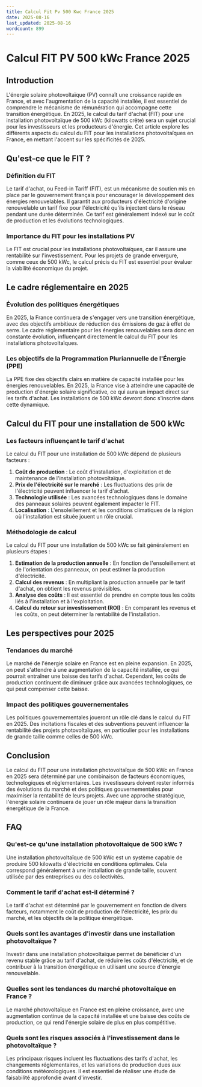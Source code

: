 ```yaml
---
title: Calcul Fit Pv 500 Kwc France 2025
date: 2025-08-16
last_updated: 2025-08-16
wordcount: 899
---
```


# Calcul FIT PV 500 kWc France 2025

## Introduction

L'énergie solaire photovoltaïque (PV) connaît une croissance rapide en France, et avec l'augmentation de la capacité installée, il est essentiel de comprendre le mécanisme de rémunération qui accompagne cette transition énergétique. En 2025, le calcul du tarif d'achat (FIT) pour une installation photovoltaïque de 500 kWc (kilowatts crête) sera un sujet crucial pour les investisseurs et les producteurs d'énergie. Cet article explore les différents aspects du calcul du FIT pour les installations photovoltaïques en France, en mettant l'accent sur les spécificités de 2025.

## Qu'est-ce que le FIT ?

### Définition du FIT

Le tarif d'achat, ou Feed-in Tariff (FIT), est un mécanisme de soutien mis en place par le gouvernement français pour encourager le développement des énergies renouvelables. Il garantit aux producteurs d'électricité d'origine renouvelable un tarif fixe pour l'électricité qu'ils injectent dans le réseau pendant une durée déterminée. Ce tarif est généralement indexé sur le coût de production et les évolutions technologiques.

### Importance du FIT pour les installations PV

Le FIT est crucial pour les installations photovoltaïques, car il assure une rentabilité sur l'investissement. Pour les projets de grande envergure, comme ceux de 500 kWc, le calcul précis du FIT est essentiel pour évaluer la viabilité économique du projet.

## Le cadre réglementaire en 2025

### Évolution des politiques énergétiques

En 2025, la France continuera de s'engager vers une transition énergétique, avec des objectifs ambitieux de réduction des émissions de gaz à effet de serre. Le cadre réglementaire pour les énergies renouvelables sera donc en constante évolution, influençant directement le calcul du FIT pour les installations photovoltaïques.

### Les objectifs de la Programmation Pluriannuelle de l'Énergie (PPE)

La PPE fixe des objectifs clairs en matière de capacité installée pour les énergies renouvelables. En 2025, la France vise à atteindre une capacité de production d'énergie solaire significative, ce qui aura un impact direct sur les tarifs d'achat. Les installations de 500 kWc devront donc s'inscrire dans cette dynamique.

## Calcul du FIT pour une installation de 500 kWc

### Les facteurs influençant le tarif d'achat

Le calcul du FIT pour une installation de 500 kWc dépend de plusieurs facteurs :

1. **Coût de production** : Le coût d'installation, d'exploitation et de maintenance de l'installation photovoltaïque.
2. **Prix de l'électricité sur le marché** : Les fluctuations des prix de l'électricité peuvent influencer le tarif d'achat.
3. **Technologie utilisée** : Les avancées technologiques dans le domaine des panneaux solaires peuvent également impacter le FIT.
4. **Localisation** : L'ensoleillement et les conditions climatiques de la région où l'installation est située jouent un rôle crucial.

### Méthodologie de calcul

Le calcul du FIT pour une installation de 500 kWc se fait généralement en plusieurs étapes :

1. **Estimation de la production annuelle** : En fonction de l'ensoleillement et de l'orientation des panneaux, on peut estimer la production d'électricité.
2. **Calcul des revenus** : En multipliant la production annuelle par le tarif d'achat, on obtient les revenus prévisibles.
3. **Analyse des coûts** : Il est essentiel de prendre en compte tous les coûts liés à l'installation et à l'exploitation.
4. **Calcul du retour sur investissement (ROI)** : En comparant les revenus et les coûts, on peut déterminer la rentabilité de l'installation.

## Les perspectives pour 2025

### Tendances du marché

Le marché de l'énergie solaire en France est en pleine expansion. En 2025, on peut s'attendre à une augmentation de la capacité installée, ce qui pourrait entraîner une baisse des tarifs d'achat. Cependant, les coûts de production continuent de diminuer grâce aux avancées technologiques, ce qui peut compenser cette baisse.

### Impact des politiques gouvernementales

Les politiques gouvernementales joueront un rôle clé dans le calcul du FIT en 2025. Des incitations fiscales et des subventions peuvent influencer la rentabilité des projets photovoltaïques, en particulier pour les installations de grande taille comme celles de 500 kWc.

## Conclusion

Le calcul du FIT pour une installation photovoltaïque de 500 kWc en France en 2025 sera déterminé par une combinaison de facteurs économiques, technologiques et réglementaires. Les investisseurs doivent rester informés des évolutions du marché et des politiques gouvernementales pour maximiser la rentabilité de leurs projets. Avec une approche stratégique, l'énergie solaire continuera de jouer un rôle majeur dans la transition énergétique de la France.

## FAQ

### Qu'est-ce qu'une installation photovoltaïque de 500 kWc ?

Une installation photovoltaïque de 500 kWc est un système capable de produire 500 kilowatts d'électricité en conditions optimales. Cela correspond généralement à une installation de grande taille, souvent utilisée par des entreprises ou des collectivités.

### Comment le tarif d'achat est-il déterminé ?

Le tarif d'achat est déterminé par le gouvernement en fonction de divers facteurs, notamment le coût de production de l'électricité, les prix du marché, et les objectifs de la politique énergétique.

### Quels sont les avantages d'investir dans une installation photovoltaïque ?

Investir dans une installation photovoltaïque permet de bénéficier d'un revenu stable grâce au tarif d'achat, de réduire les coûts d'électricité, et de contribuer à la transition énergétique en utilisant une source d'énergie renouvelable.

### Quelles sont les tendances du marché photovoltaïque en France ?

Le marché photovoltaïque en France est en pleine croissance, avec une augmentation continue de la capacité installée et une baisse des coûts de production, ce qui rend l'énergie solaire de plus en plus compétitive.

### Quels sont les risques associés à l'investissement dans le photovoltaïque ?

Les principaux risques incluent les fluctuations des tarifs d'achat, les changements réglementaires, et les variations de production dues aux conditions météorologiques. Il est essentiel de réaliser une étude de faisabilité approfondie avant d'investir.
